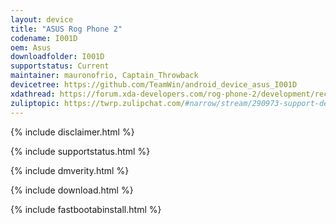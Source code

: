 ```yaml
---
layout: device
title: "ASUS Rog Phone 2"
codename: I001D
oem: Asus
downloadfolder: I001D
supportstatus: Current
maintainer: mauronofrio, Captain_Throwback
devicetree: https://github.com/TeamWin/android_device_asus_I001D
xdathread: https://forum.xda-developers.com/rog-phone-2/development/recovery-unofficial-twrp-recovery-asus-t4026801
zuliptopic: https://twrp.zulipchat.com/#narrow/stream/290973-support-device/topic/ASUS.20ROG.20Phone.20II
---
```



{% include disclaimer.html %}


{% include supportstatus.html %}


{% include dmverity.html %}


{% include download.html %}


{% include fastbootabinstall.html %}

